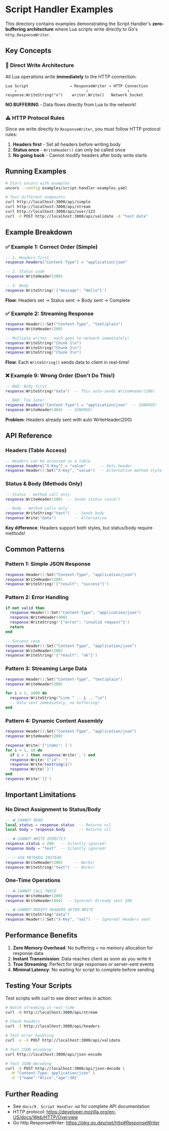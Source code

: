 # Script Handler Examples

This directory contains examples demonstrating the Script Handler's **zero-buffering architecture** where Lua scripts write directly to Go's `http.ResponseWriter`.

## Key Concepts

### 🚀 Direct Write Architecture

All Lua operations write **immediately** to the HTTP connection:

```
Lua Script                  → ResponseWriter → HTTP Connection
    ↓                              ↓                 ↓
response:WriteString("x")    writer.Write()   Network Socket
```

**NO BUFFERING** - Data flows directly from Lua to the network!

### ⚠️ HTTP Protocol Rules

Since we write directly to `ResponseWriter`, you must follow HTTP protocol rules:

1. **Headers first** - Set all headers before writing body
2. **Status once** - `WriteHeader()` can only be called once
3. **No going back** - Cannot modify headers after body write starts

## Running Examples

```bash
# Start uncors with examples
uncors --config examples/script-handler-examples.yaml

# Test different endpoints
curl http://localhost:3000/api/simple
curl http://localhost:3000/api/stream
curl http://localhost:3000/api/user/123
curl -X POST http://localhost:3000/api/validate -d "test data"
```

## Example Breakdown

### ✅ Example 1: Correct Order (Simple)

```lua
-- 1. Headers first
response.headers["Content-Type"] = "application/json"

-- 2. Status code
response:WriteHeader(200)

-- 3. Body
response:WriteString('{"message": "Hello"}')
```

**Flow**: Headers set → Status sent → Body sent → Complete

### ✅ Example 2: Streaming Response

```lua
response:Header():Set("Content-Type", "text/plain")
response:WriteHeader(200)

-- Multiple writes - each goes to network immediately!
response:WriteString("Chunk 1\n")
response:WriteString("Chunk 2\n")
response:WriteString("Chunk 3\n")
```

**Flow**: Each `WriteString()` sends data to client in real-time!

### ❌ Example 9: Wrong Order (Don't Do This!)

```lua
-- BAD: Body first
response:WriteString("data")  -- This auto-sends WriteHeader(200)

-- BAD: Too late!
response.headers["Content-Type"] = "application/json"  -- IGNORED!
response:WriteHeader(404)  -- IGNORED!
```

**Problem**: Headers already sent with auto WriteHeader(200)

## API Reference

### Headers (Table Access)

```lua
-- Headers can be accessed as a table
response.headers["X-Key"] = "value"      -- Sets header
response:Header():Set("X-Key", "value")  -- Alternative method style
```

### Status & Body (Methods Only)

```lua
-- Status - method call only
response:WriteHeader(200)  -- Sends status (once!)

-- Body - method calls only
response:WriteString("text")  -- Sends body
response:Write("data")        -- Alternative
```

**Key difference**: Headers support both styles, but status/body require methods!

## Common Patterns

### Pattern 1: Simple JSON Response

```lua
response:Header():Set("Content-Type", "application/json")
response:WriteHeader(200)
response:WriteString('{"result": "success"}')
```

### Pattern 2: Error Handling

```lua
if not valid then
  response:Header():Set("Content-Type", "application/json")
  response:WriteHeader(400)
  response:WriteString('{"error": "invalid request"}')
  return
end

-- Success case
response:Header():Set("Content-Type", "application/json")
response:WriteHeader(200)
response:WriteString('{"result": "ok"}')
```

### Pattern 3: Streaming Large Data

```lua
response:Header():Set("Content-Type", "text/plain")
response:WriteHeader(200)

for i = 1, 1000 do
  response:WriteString("Line " .. i .. "\n")
  -- Data sent immediately, no buffering!
end
```

### Pattern 4: Dynamic Content Assembly

```lua
response:Header():Set("Content-Type", "application/json")
response:WriteHeader(200)

response:Write('{"items": [')
for i = 1, 10 do
  if i > 1 then response:Write(',') end
  response:Write('{"id": ')
  response:Write(tostring(i))
  response:Write('}')
end
response:Write(']}')
```

## Important Limitations

### No Direct Assignment to Status/Body

```lua
-- ❌ CANNOT READ
local status = response.status  -- Returns nil
local body = response.body      -- Returns nil

-- ❌ CANNOT WRITE DIRECTLY
response.status = 200   -- Silently ignored!
response.body = "text"  -- Silently ignored!

-- ✅ USE METHODS INSTEAD
response:WriteHeader(200)     -- Works!
response:WriteString("text")  -- Works!
```

### One-Time Operations

```lua
-- ❌ CANNOT CALL TWICE
response:WriteHeader(200)
response:WriteHeader(404)  -- Ignored! Already sent 200

-- ❌ CANNOT MODIFY HEADERS AFTER WRITE
response:WriteString("data")
response:Header():Set("X-Key", "val")  -- Ignored! Headers sent
```

## Performance Benefits

1. **Zero Memory Overhead**: No buffering = no memory allocation for response data
2. **Instant Transmission**: Data reaches client as soon as you write it
3. **True Streaming**: Perfect for large responses or server-sent events
4. **Minimal Latency**: No waiting for script to complete before sending

## Testing Your Scripts

Test scripts with curl to see direct writes in action:

```bash
# Watch streaming in real-time
curl -N http://localhost:3000/api/stream

# Check headers
curl -I http://localhost:3000/api/headers

# Test error handling
curl -v -X POST http://localhost:3000/api/validate

# Test JSON encoding
curl http://localhost:3000/api/json-encode

# Test JSON decoding
curl -X POST http://localhost:3000/api/json-decode \
  -H "Content-Type: application/json" \
  -d '{"name":"Alice","age":30}'
```

## Further Reading

- See `docs/9. Script Handler.md` for complete API documentation
- HTTP protocol: https://developer.mozilla.org/en-US/docs/Web/HTTP/Overview
- Go http.ResponseWriter: https://pkg.go.dev/net/http#ResponseWriter
